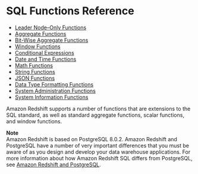 # SQL Functions Reference<a name="c_SQL_functions"></a>


+ [Leader Node–Only Functions](c_SQL_functions_leader_node_only.md)
+ [Aggregate Functions](c_Aggregate_Functions.md)
+ [Bit\-Wise Aggregate Functions](c_bitwise_aggregate_functions.md)
+ [Window Functions](c_Window_functions.md)
+ [Conditional Expressions](c_conditional_expressions.md)
+ [Date and Time Functions](Date_functions_header.md)
+ [Math Functions](Math_functions.md)
+ [String Functions](String_functions_header.md)
+ [JSON Functions](json-functions.md)
+ [Data Type Formatting Functions](r_Data_type_formatting.md)
+ [System Administration Functions](r_System_administration_functions.md)
+ [System Information Functions](r_System_information_functions.md)

Amazon Redshift supports a number of functions that are extensions to the SQL standard, as well as standard aggregate functions, scalar functions, and window functions\.

**Note**  
Amazon Redshift is based on PostgreSQL 8\.0\.2\. Amazon Redshift and PostgreSQL have a number of very important differences that you must be aware of as you design and develop your data warehouse applications\. For more information about how Amazon Redshift SQL differs from PostgreSQL, see [Amazon Redshift and PostgreSQL](c_redshift-and-postgres-sql.md)\.